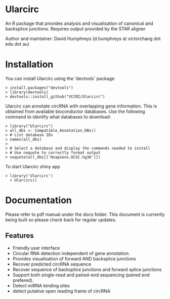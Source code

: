 # Ularcirc
An R package that provides analysis and visualisation of canonical and backsplice junctions.
Requires output provided by the STAR aligner

Author and maintainer: David Humphreys (d.humphreys  at      victorchang  dot   edu   dot    au)


# Installation
You can install Ularcirc using the 'devtools' package

    > install.packages("devtools")
    > library(devtools)
    > devtools::install_github("VCCRI/Ularcirc")

Ularcirc can annotate circRNA with overlapping gene information. This is obtained from available 
bioconductor databases. Use the following command to identify what databases to download:

    > library("Ularcirc")
    > all_dbs <- Compatible_Annotation_DBs()
    > # List database IDs
    > names(all_dbs)
    >
    > # Select a database and display the commands needed to install
    > # Use noquote to correctly format output
    > noquote(all_dbs[['Hsapiens.UCSC.hg38']])
    
    
To start Ularcirc shiny app

    > library('Ularcirc')
	  > Ularcirc()

	
# Documentation
Please refer to pdf manual under the docs folder. This document is currently being built so please
check back for regular updates.


##  Features

* Friendly user interface
* Circular RNA detection independent of gene annotation.
* Provides visualisation of forward AND backsplice junctions
* Recover predicted circRNA sequence
* Recover sequence of backsplice junctions and forward splice junctions
* Support both single-read and paired-end sequencing (paired end prefered).
* Detect miRNA binding sites
* detect putative open reading frame of circRNA
